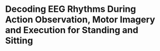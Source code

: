 # Decoding EEG Rhythms During Action Observation, Motor Imagery and Execution for Standing and Sitting
